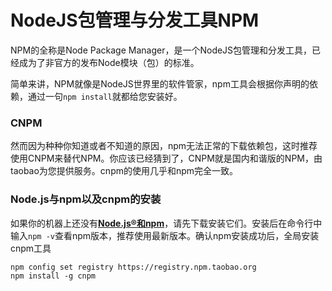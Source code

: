 # NodeJS包管理与分发工具NPM

NPM的全称是Node Package Manager，是一个NodeJS包管理和分发工具，已经成为了非官方的发布Node模块（包）的标准。

简单来讲，NPM就像是NodeJS世界里的软件管家，npm工具会根据你声明的依赖，通过一句`npm install`就都给您安装好。

### CNPM

然而因为种种你知道或者不知道的原因，npm无法正常的下载依赖包，这时推荐使用CNPM来替代NPM。你应该已经猜到了，CNPM就是国内和谐版的NPM，由taobao为您提供服务。cnpm的使用几乎和npm完全一致。

### Node.js与npm以及cnpm的安装

如果你的机器上还没有[**Node.js®和npm**](https://nodejs.org/en/download/)，请先下载安装它们。安装后在命令行中输入`npm -v`查看npm版本，推荐使用最新版本。确认npm安装成功后，全局安装cnpm工具

```
npm config set registry https://registry.npm.taobao.org
npm install -g cnpm
```







